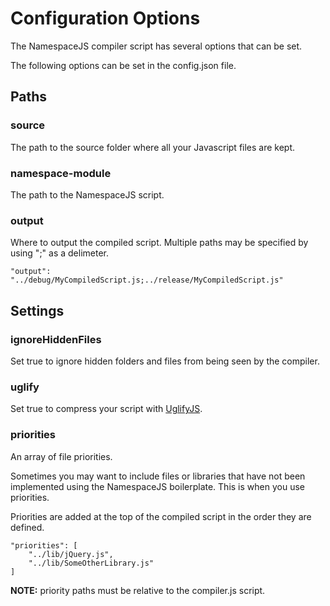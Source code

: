 # Configuration Options
The NamespaceJS compiler script has several options that can be set. 

The following options can be set in the config.json file.

## Paths

### source

The path to the source folder where all your Javascript files are kept.

### namespace-module

The path to the NamespaceJS script.

### output

Where to output the compiled script. Multiple paths may be specified by using ";" as a delimeter.
```
"output": "../debug/MyCompiledScript.js;../release/MyCompiledScript.js"
```

## Settings

### ignoreHiddenFiles

Set true to ignore hidden folders and files from being seen by the compiler.

### uglify

Set true to compress your script with [UglifyJS](https://github.com/mishoo/UglifyJS).

### priorities

An array of file priorities.

Sometimes you may want to include files or libraries that have not been implemented using the NamespaceJS boilerplate. This is when you use priorities.

Priorities are added at the top of the compiled script in the order they are defined.

```
"priorities": [
	"../lib/jQuery.js",
	"../lib/SomeOtherLibrary.js"
]
```

**NOTE:** priority paths must be relative to the compiler.js script.
